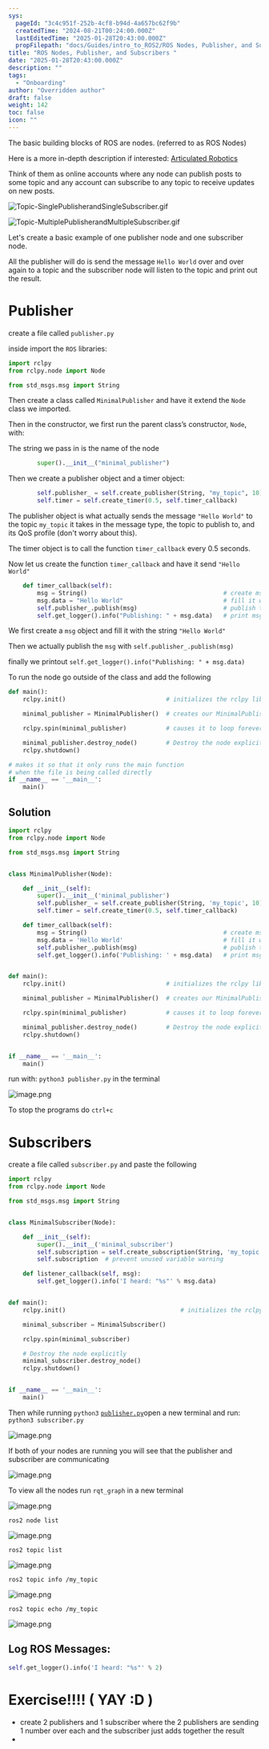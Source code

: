 ```yaml
---
sys:
  pageId: "3c4c951f-252b-4cf8-b94d-4a657bc62f9b"
  createdTime: "2024-08-21T00:24:00.000Z"
  lastEditedTime: "2025-01-28T20:43:00.000Z"
  propFilepath: "docs/Guides/intro_to_ROS2/ROS Nodes, Publisher, and Subscribers .md"
title: "ROS Nodes, Publisher, and Subscribers "
date: "2025-01-28T20:43:00.000Z"
description: ""
tags:
  - "Onboarding"
author: "Overridden author"
draft: false
weight: 142
toc: false
icon: ""
---
```


The basic building blocks of ROS are nodes. (referred to as ROS Nodes)

Here is a more in-depth description if interested: [Articulated Robotics](https://articulatedrobotics.xyz/tutorials/ready-for-ros/ros-overview#2-nodes)

Think of them as online accounts where any node can publish posts to some topic and any account can subscribe to any topic to receive updates on new posts.

![Topic-SinglePublisherandSingleSubscriber.gif](https://docs.ros.org/en/humble/_images/Topic-SinglePublisherandSingleSubscriber.gif)

![Topic-MultiplePublisherandMultipleSubscriber.gif](https://docs.ros.org/en/humble/_images/Topic-MultiplePublisherandMultipleSubscriber.gif)

Let's create a basic example of one publisher node and one subscriber node.

All the publisher will do is send the message `Hello World` over and over again to a topic and the subscriber node will listen to the topic and print out the result.

# Publisher

create a file called `publisher.py` 

inside import the `ROS` libraries:

```python
import rclpy
from rclpy.node import Node

from std_msgs.msg import String
```

Then create a class called `MinimalPublisher` and have it extend the `Node` class we imported.

Then in the constructor, we first run the parent class’s constructor, `Node`, with:

The string we pass in is the name of the node

```python
        super().__init__("minimal_publisher")
```

Then we create a publisher object and a timer object:

```python
        self.publisher_ = self.create_publisher(String, "my_topic", 10)
        self.timer = self.create_timer(0.5, self.timer_callback)
```

The publisher object is what actually sends the message `"Hello World"` to the topic `my_topic` it takes in the message type, the topic to publish to, and its QoS profile (don't worry about this).

The timer object is to call the function `timer_callback` every 0.5 seconds.

Now let us create the function `timer_callback` and have it send `"Hello World"`

```python
    def timer_callback(self):
        msg = String()                                      # create msg object
        msg.data = "Hello World"                            # fill it with data
        self.publisher_.publish(msg)                        # publish the message
        self.get_logger().info("Publishing: " + msg.data)   # print msg
```

We first create a `msg` object and fill it with the string `"Hello World"`

Then we actually publish the `msg` with `self.publisher_.publish(msg)`

finally we printout `self.get_logger().info("Publishing: " + msg.data)`

To run the node go outside of the class and add the following

```python
def main():
    rclpy.init()                            # initializes the rclpy library

    minimal_publisher = MinimalPublisher()  # creates our MinimalPublisher object

    rclpy.spin(minimal_publisher)           # causes it to loop forever

    minimal_publisher.destroy_node()        # Destroy the node explicitly
    rclpy.shutdown()

# makes it so that it only runs the main function
# when the file is being called directly
if __name__ == '__main__': 
    main()
```

## Solution

```python
import rclpy
from rclpy.node import Node

from std_msgs.msg import String


class MinimalPublisher(Node):

    def __init__(self):
        super().__init__('minimal_publisher')
        self.publisher_ = self.create_publisher(String, 'my_topic', 10)
        self.timer = self.create_timer(0.5, self.timer_callback)

    def timer_callback(self):
        msg = String()                                      # create msg object
        msg.data = 'Hello World'                            # fill it with data
        self.publisher_.publish(msg)                        # publish the message
        self.get_logger().info('Publishing: ' + msg.data)   # print msg


def main():
    rclpy.init()                            # initializes the rclpy library

    minimal_publisher = MinimalPublisher()  # creates our MinimalPublisher object

    rclpy.spin(minimal_publisher)           # causes it to loop forever

    minimal_publisher.destroy_node()        # Destroy the node explicitly
    rclpy.shutdown()


if __name__ == '__main__':
    main()
```

run with: `python3 publisher.py` in the terminal

![image.png](https://prod-files-secure.s3.us-west-2.amazonaws.com/d518164a-d88e-44d1-a4ee-3adb3bd8bce0/9214accb-ad5b-44f1-a31c-b3167c59138b/image.png?X-Amz-Algorithm=AWS4-HMAC-SHA256&X-Amz-Content-Sha256=UNSIGNED-PAYLOAD&X-Amz-Credential=ASIAZI2LB466VIWDUOSL%2F20250726%2Fus-west-2%2Fs3%2Faws4_request&X-Amz-Date=20250726T035126Z&X-Amz-Expires=3600&X-Amz-Security-Token=IQoJb3JpZ2luX2VjECoaCXVzLXdlc3QtMiJHMEUCIGfvduSxDCJsZniMzQmjEbTiJA9%2BLdXfF%2F%2Bt61TrIykRAiEArAGxj%2BMaq0dwNGiZPJOUT7wDDiQfht6eEGhGrIzSJekq%2FwMIUxAAGgw2Mzc0MjMxODM4MDUiDJj0FWSpF%2BEktU7gtSrcA2wit8KTfCZiGKXSanO%2BHZF78tpNZhPlb2WZCWAFApdre%2Fb2sGXtb%2F6%2Bk6Z%2FXR2hzeETyYwXSgACPwdQmTuzF1GvjKWcZ4pLzx%2BUk6sK%2BVXNvp1TxcJDf%2BdV3zdl4nVIRFgBoJpsiWAh%2BQTr62eHBYAdZEarxsJ8FecKJzeyHJVUst7KAyHld2uqzNN3CmDhbueF1rFDrzCmoTjAwuJepAxuJVmCjoZKSyWGFySHPIsHyopEZmKmfwTY88Oz%2BuWE9s71X3CgslQvv1lyFhj8ZFekEPoKXVms67sgX9tjaZJRhYMCYSo1HmcOGyTTq5OIxeP4RqaOLEsYfIJllzEEP7r49lQg3fyUqMRfxy6hoZsMdXM5w%2FruEW8f3atj%2FU0E3Kl7AuR8%2F1f7MiO9ChU8CuvoJMzH9MqfBw%2F%2BpwWJhCcjgWWZQiHSb%2BRnU7p%2BV%2BUPStpIP%2BuX%2BqeiIJnxFTEJl%2F5zlZW%2BlXnFsvGhXo04e%2BL3Ic8hCGhttcDvh3WWeQuK4R4D%2FDRjkAc%2B41xbR6dJPjtA%2B900Fysrs9WhIFejKvrN1%2BCoWNTxee5DruovL2nQtGFv5v69OrUfg8HK7SlPq5JdlpmrVxOHKiOS%2F1nv9h5K%2FtV%2Fy4R6fdTQridIMOr0kMQGOqUBX4Yndbh75bwLXbNfI8CeJivSvqA06UZ9ztILpacCHjlm16tyxHSGlWy3uqvSsv75co%2Blgej1IuPrGOTE08VEe%2BwrkGHefCmwl%2FtVcveFTqmOtodcWlKbzFGUo68m1I89kM3a%2BUzd8zvHdABsq59nbVSN7BYwxXXnMw7XTEdrcMEyFnBopw1ohLSvZIG%2FDYV%2FAjeAV23JnLXp%2BmrSNrq4x4aA%2BMtw&X-Amz-Signature=d5f3932b78f1c7532d029e8eead03d18473a1fa2c0cd8bf78e6623b36a6990b3&X-Amz-SignedHeaders=host&x-amz-checksum-mode=ENABLED&x-id=GetObject)

To stop the programs do `ctrl+c`

# Subscribers

create a file called `subscriber.py` and paste the following

```python
import rclpy
from rclpy.node import Node

from std_msgs.msg import String


class MinimalSubscriber(Node):

    def __init__(self):
        super().__init__('minimal_subscriber')
        self.subscription = self.create_subscription(String, 'my_topic', self.listener_callback, 10)
        self.subscription  # prevent unused variable warning

    def listener_callback(self, msg):
        self.get_logger().info('I heard: "%s"' % msg.data)


def main():
    rclpy.init()                                # initializes the rclpy library

    minimal_subscriber = MinimalSubscriber()

    rclpy.spin(minimal_subscriber)

    # Destroy the node explicitly
    minimal_subscriber.destroy_node()
    rclpy.shutdown()


if __name__ == '__main__':
    main()
```

Then while running `python3` [`publisher.py`](http://publisher.py/)open a new terminal and run: `python3 subscriber.py` 

![image.png](https://prod-files-secure.s3.us-west-2.amazonaws.com/d518164a-d88e-44d1-a4ee-3adb3bd8bce0/611fccf2-c738-4dbd-94e9-98f209092866/image.png?X-Amz-Algorithm=AWS4-HMAC-SHA256&X-Amz-Content-Sha256=UNSIGNED-PAYLOAD&X-Amz-Credential=ASIAZI2LB466VIWDUOSL%2F20250726%2Fus-west-2%2Fs3%2Faws4_request&X-Amz-Date=20250726T035126Z&X-Amz-Expires=3600&X-Amz-Security-Token=IQoJb3JpZ2luX2VjECoaCXVzLXdlc3QtMiJHMEUCIGfvduSxDCJsZniMzQmjEbTiJA9%2BLdXfF%2F%2Bt61TrIykRAiEArAGxj%2BMaq0dwNGiZPJOUT7wDDiQfht6eEGhGrIzSJekq%2FwMIUxAAGgw2Mzc0MjMxODM4MDUiDJj0FWSpF%2BEktU7gtSrcA2wit8KTfCZiGKXSanO%2BHZF78tpNZhPlb2WZCWAFApdre%2Fb2sGXtb%2F6%2Bk6Z%2FXR2hzeETyYwXSgACPwdQmTuzF1GvjKWcZ4pLzx%2BUk6sK%2BVXNvp1TxcJDf%2BdV3zdl4nVIRFgBoJpsiWAh%2BQTr62eHBYAdZEarxsJ8FecKJzeyHJVUst7KAyHld2uqzNN3CmDhbueF1rFDrzCmoTjAwuJepAxuJVmCjoZKSyWGFySHPIsHyopEZmKmfwTY88Oz%2BuWE9s71X3CgslQvv1lyFhj8ZFekEPoKXVms67sgX9tjaZJRhYMCYSo1HmcOGyTTq5OIxeP4RqaOLEsYfIJllzEEP7r49lQg3fyUqMRfxy6hoZsMdXM5w%2FruEW8f3atj%2FU0E3Kl7AuR8%2F1f7MiO9ChU8CuvoJMzH9MqfBw%2F%2BpwWJhCcjgWWZQiHSb%2BRnU7p%2BV%2BUPStpIP%2BuX%2BqeiIJnxFTEJl%2F5zlZW%2BlXnFsvGhXo04e%2BL3Ic8hCGhttcDvh3WWeQuK4R4D%2FDRjkAc%2B41xbR6dJPjtA%2B900Fysrs9WhIFejKvrN1%2BCoWNTxee5DruovL2nQtGFv5v69OrUfg8HK7SlPq5JdlpmrVxOHKiOS%2F1nv9h5K%2FtV%2Fy4R6fdTQridIMOr0kMQGOqUBX4Yndbh75bwLXbNfI8CeJivSvqA06UZ9ztILpacCHjlm16tyxHSGlWy3uqvSsv75co%2Blgej1IuPrGOTE08VEe%2BwrkGHefCmwl%2FtVcveFTqmOtodcWlKbzFGUo68m1I89kM3a%2BUzd8zvHdABsq59nbVSN7BYwxXXnMw7XTEdrcMEyFnBopw1ohLSvZIG%2FDYV%2FAjeAV23JnLXp%2BmrSNrq4x4aA%2BMtw&X-Amz-Signature=d7473dbb76945636068647969b05c06b278ca475594280efd38a380a6eed2076&X-Amz-SignedHeaders=host&x-amz-checksum-mode=ENABLED&x-id=GetObject)

If both of your nodes are running you will see that the publisher and subscriber are communicating

![image.png](https://prod-files-secure.s3.us-west-2.amazonaws.com/d518164a-d88e-44d1-a4ee-3adb3bd8bce0/eea428b5-1cf0-43bb-a30b-81cbaf6c5c78/image.png?X-Amz-Algorithm=AWS4-HMAC-SHA256&X-Amz-Content-Sha256=UNSIGNED-PAYLOAD&X-Amz-Credential=ASIAZI2LB466VIWDUOSL%2F20250726%2Fus-west-2%2Fs3%2Faws4_request&X-Amz-Date=20250726T035126Z&X-Amz-Expires=3600&X-Amz-Security-Token=IQoJb3JpZ2luX2VjECoaCXVzLXdlc3QtMiJHMEUCIGfvduSxDCJsZniMzQmjEbTiJA9%2BLdXfF%2F%2Bt61TrIykRAiEArAGxj%2BMaq0dwNGiZPJOUT7wDDiQfht6eEGhGrIzSJekq%2FwMIUxAAGgw2Mzc0MjMxODM4MDUiDJj0FWSpF%2BEktU7gtSrcA2wit8KTfCZiGKXSanO%2BHZF78tpNZhPlb2WZCWAFApdre%2Fb2sGXtb%2F6%2Bk6Z%2FXR2hzeETyYwXSgACPwdQmTuzF1GvjKWcZ4pLzx%2BUk6sK%2BVXNvp1TxcJDf%2BdV3zdl4nVIRFgBoJpsiWAh%2BQTr62eHBYAdZEarxsJ8FecKJzeyHJVUst7KAyHld2uqzNN3CmDhbueF1rFDrzCmoTjAwuJepAxuJVmCjoZKSyWGFySHPIsHyopEZmKmfwTY88Oz%2BuWE9s71X3CgslQvv1lyFhj8ZFekEPoKXVms67sgX9tjaZJRhYMCYSo1HmcOGyTTq5OIxeP4RqaOLEsYfIJllzEEP7r49lQg3fyUqMRfxy6hoZsMdXM5w%2FruEW8f3atj%2FU0E3Kl7AuR8%2F1f7MiO9ChU8CuvoJMzH9MqfBw%2F%2BpwWJhCcjgWWZQiHSb%2BRnU7p%2BV%2BUPStpIP%2BuX%2BqeiIJnxFTEJl%2F5zlZW%2BlXnFsvGhXo04e%2BL3Ic8hCGhttcDvh3WWeQuK4R4D%2FDRjkAc%2B41xbR6dJPjtA%2B900Fysrs9WhIFejKvrN1%2BCoWNTxee5DruovL2nQtGFv5v69OrUfg8HK7SlPq5JdlpmrVxOHKiOS%2F1nv9h5K%2FtV%2Fy4R6fdTQridIMOr0kMQGOqUBX4Yndbh75bwLXbNfI8CeJivSvqA06UZ9ztILpacCHjlm16tyxHSGlWy3uqvSsv75co%2Blgej1IuPrGOTE08VEe%2BwrkGHefCmwl%2FtVcveFTqmOtodcWlKbzFGUo68m1I89kM3a%2BUzd8zvHdABsq59nbVSN7BYwxXXnMw7XTEdrcMEyFnBopw1ohLSvZIG%2FDYV%2FAjeAV23JnLXp%2BmrSNrq4x4aA%2BMtw&X-Amz-Signature=c6149c99b0dbfe5cb57d4b909298a59a849b41d9d38671f434373a0f33c6b53d&X-Amz-SignedHeaders=host&x-amz-checksum-mode=ENABLED&x-id=GetObject)

To view all the nodes run `rqt_graph` in a new terminal

![image.png](https://prod-files-secure.s3.us-west-2.amazonaws.com/d518164a-d88e-44d1-a4ee-3adb3bd8bce0/1d98e964-4318-4d62-b5c4-8c8f78368598/image.png?X-Amz-Algorithm=AWS4-HMAC-SHA256&X-Amz-Content-Sha256=UNSIGNED-PAYLOAD&X-Amz-Credential=ASIAZI2LB466VIWDUOSL%2F20250726%2Fus-west-2%2Fs3%2Faws4_request&X-Amz-Date=20250726T035126Z&X-Amz-Expires=3600&X-Amz-Security-Token=IQoJb3JpZ2luX2VjECoaCXVzLXdlc3QtMiJHMEUCIGfvduSxDCJsZniMzQmjEbTiJA9%2BLdXfF%2F%2Bt61TrIykRAiEArAGxj%2BMaq0dwNGiZPJOUT7wDDiQfht6eEGhGrIzSJekq%2FwMIUxAAGgw2Mzc0MjMxODM4MDUiDJj0FWSpF%2BEktU7gtSrcA2wit8KTfCZiGKXSanO%2BHZF78tpNZhPlb2WZCWAFApdre%2Fb2sGXtb%2F6%2Bk6Z%2FXR2hzeETyYwXSgACPwdQmTuzF1GvjKWcZ4pLzx%2BUk6sK%2BVXNvp1TxcJDf%2BdV3zdl4nVIRFgBoJpsiWAh%2BQTr62eHBYAdZEarxsJ8FecKJzeyHJVUst7KAyHld2uqzNN3CmDhbueF1rFDrzCmoTjAwuJepAxuJVmCjoZKSyWGFySHPIsHyopEZmKmfwTY88Oz%2BuWE9s71X3CgslQvv1lyFhj8ZFekEPoKXVms67sgX9tjaZJRhYMCYSo1HmcOGyTTq5OIxeP4RqaOLEsYfIJllzEEP7r49lQg3fyUqMRfxy6hoZsMdXM5w%2FruEW8f3atj%2FU0E3Kl7AuR8%2F1f7MiO9ChU8CuvoJMzH9MqfBw%2F%2BpwWJhCcjgWWZQiHSb%2BRnU7p%2BV%2BUPStpIP%2BuX%2BqeiIJnxFTEJl%2F5zlZW%2BlXnFsvGhXo04e%2BL3Ic8hCGhttcDvh3WWeQuK4R4D%2FDRjkAc%2B41xbR6dJPjtA%2B900Fysrs9WhIFejKvrN1%2BCoWNTxee5DruovL2nQtGFv5v69OrUfg8HK7SlPq5JdlpmrVxOHKiOS%2F1nv9h5K%2FtV%2Fy4R6fdTQridIMOr0kMQGOqUBX4Yndbh75bwLXbNfI8CeJivSvqA06UZ9ztILpacCHjlm16tyxHSGlWy3uqvSsv75co%2Blgej1IuPrGOTE08VEe%2BwrkGHefCmwl%2FtVcveFTqmOtodcWlKbzFGUo68m1I89kM3a%2BUzd8zvHdABsq59nbVSN7BYwxXXnMw7XTEdrcMEyFnBopw1ohLSvZIG%2FDYV%2FAjeAV23JnLXp%2BmrSNrq4x4aA%2BMtw&X-Amz-Signature=ab2fea8b2d9f5cc5cc4fde1163e368dd1d28a665bb0a7e304d30cf20f2eb5be8&X-Amz-SignedHeaders=host&x-amz-checksum-mode=ENABLED&x-id=GetObject)

`ros2 node list`

![image.png](https://prod-files-secure.s3.us-west-2.amazonaws.com/d518164a-d88e-44d1-a4ee-3adb3bd8bce0/680ac8cf-e6d9-4164-9ece-5b9a6fccffee/image.png?X-Amz-Algorithm=AWS4-HMAC-SHA256&X-Amz-Content-Sha256=UNSIGNED-PAYLOAD&X-Amz-Credential=ASIAZI2LB466VIWDUOSL%2F20250726%2Fus-west-2%2Fs3%2Faws4_request&X-Amz-Date=20250726T035126Z&X-Amz-Expires=3600&X-Amz-Security-Token=IQoJb3JpZ2luX2VjECoaCXVzLXdlc3QtMiJHMEUCIGfvduSxDCJsZniMzQmjEbTiJA9%2BLdXfF%2F%2Bt61TrIykRAiEArAGxj%2BMaq0dwNGiZPJOUT7wDDiQfht6eEGhGrIzSJekq%2FwMIUxAAGgw2Mzc0MjMxODM4MDUiDJj0FWSpF%2BEktU7gtSrcA2wit8KTfCZiGKXSanO%2BHZF78tpNZhPlb2WZCWAFApdre%2Fb2sGXtb%2F6%2Bk6Z%2FXR2hzeETyYwXSgACPwdQmTuzF1GvjKWcZ4pLzx%2BUk6sK%2BVXNvp1TxcJDf%2BdV3zdl4nVIRFgBoJpsiWAh%2BQTr62eHBYAdZEarxsJ8FecKJzeyHJVUst7KAyHld2uqzNN3CmDhbueF1rFDrzCmoTjAwuJepAxuJVmCjoZKSyWGFySHPIsHyopEZmKmfwTY88Oz%2BuWE9s71X3CgslQvv1lyFhj8ZFekEPoKXVms67sgX9tjaZJRhYMCYSo1HmcOGyTTq5OIxeP4RqaOLEsYfIJllzEEP7r49lQg3fyUqMRfxy6hoZsMdXM5w%2FruEW8f3atj%2FU0E3Kl7AuR8%2F1f7MiO9ChU8CuvoJMzH9MqfBw%2F%2BpwWJhCcjgWWZQiHSb%2BRnU7p%2BV%2BUPStpIP%2BuX%2BqeiIJnxFTEJl%2F5zlZW%2BlXnFsvGhXo04e%2BL3Ic8hCGhttcDvh3WWeQuK4R4D%2FDRjkAc%2B41xbR6dJPjtA%2B900Fysrs9WhIFejKvrN1%2BCoWNTxee5DruovL2nQtGFv5v69OrUfg8HK7SlPq5JdlpmrVxOHKiOS%2F1nv9h5K%2FtV%2Fy4R6fdTQridIMOr0kMQGOqUBX4Yndbh75bwLXbNfI8CeJivSvqA06UZ9ztILpacCHjlm16tyxHSGlWy3uqvSsv75co%2Blgej1IuPrGOTE08VEe%2BwrkGHefCmwl%2FtVcveFTqmOtodcWlKbzFGUo68m1I89kM3a%2BUzd8zvHdABsq59nbVSN7BYwxXXnMw7XTEdrcMEyFnBopw1ohLSvZIG%2FDYV%2FAjeAV23JnLXp%2BmrSNrq4x4aA%2BMtw&X-Amz-Signature=041f417d1ad717b0f5c8935e72668d278f8c8166a8a70c5fb60e533cbcc4a972&X-Amz-SignedHeaders=host&x-amz-checksum-mode=ENABLED&x-id=GetObject)

`ros2 topic list`

![image.png](https://prod-files-secure.s3.us-west-2.amazonaws.com/d518164a-d88e-44d1-a4ee-3adb3bd8bce0/eee2ebe1-27ef-4a4a-96fb-2ca54126fb29/image.png?X-Amz-Algorithm=AWS4-HMAC-SHA256&X-Amz-Content-Sha256=UNSIGNED-PAYLOAD&X-Amz-Credential=ASIAZI2LB466VIWDUOSL%2F20250726%2Fus-west-2%2Fs3%2Faws4_request&X-Amz-Date=20250726T035126Z&X-Amz-Expires=3600&X-Amz-Security-Token=IQoJb3JpZ2luX2VjECoaCXVzLXdlc3QtMiJHMEUCIGfvduSxDCJsZniMzQmjEbTiJA9%2BLdXfF%2F%2Bt61TrIykRAiEArAGxj%2BMaq0dwNGiZPJOUT7wDDiQfht6eEGhGrIzSJekq%2FwMIUxAAGgw2Mzc0MjMxODM4MDUiDJj0FWSpF%2BEktU7gtSrcA2wit8KTfCZiGKXSanO%2BHZF78tpNZhPlb2WZCWAFApdre%2Fb2sGXtb%2F6%2Bk6Z%2FXR2hzeETyYwXSgACPwdQmTuzF1GvjKWcZ4pLzx%2BUk6sK%2BVXNvp1TxcJDf%2BdV3zdl4nVIRFgBoJpsiWAh%2BQTr62eHBYAdZEarxsJ8FecKJzeyHJVUst7KAyHld2uqzNN3CmDhbueF1rFDrzCmoTjAwuJepAxuJVmCjoZKSyWGFySHPIsHyopEZmKmfwTY88Oz%2BuWE9s71X3CgslQvv1lyFhj8ZFekEPoKXVms67sgX9tjaZJRhYMCYSo1HmcOGyTTq5OIxeP4RqaOLEsYfIJllzEEP7r49lQg3fyUqMRfxy6hoZsMdXM5w%2FruEW8f3atj%2FU0E3Kl7AuR8%2F1f7MiO9ChU8CuvoJMzH9MqfBw%2F%2BpwWJhCcjgWWZQiHSb%2BRnU7p%2BV%2BUPStpIP%2BuX%2BqeiIJnxFTEJl%2F5zlZW%2BlXnFsvGhXo04e%2BL3Ic8hCGhttcDvh3WWeQuK4R4D%2FDRjkAc%2B41xbR6dJPjtA%2B900Fysrs9WhIFejKvrN1%2BCoWNTxee5DruovL2nQtGFv5v69OrUfg8HK7SlPq5JdlpmrVxOHKiOS%2F1nv9h5K%2FtV%2Fy4R6fdTQridIMOr0kMQGOqUBX4Yndbh75bwLXbNfI8CeJivSvqA06UZ9ztILpacCHjlm16tyxHSGlWy3uqvSsv75co%2Blgej1IuPrGOTE08VEe%2BwrkGHefCmwl%2FtVcveFTqmOtodcWlKbzFGUo68m1I89kM3a%2BUzd8zvHdABsq59nbVSN7BYwxXXnMw7XTEdrcMEyFnBopw1ohLSvZIG%2FDYV%2FAjeAV23JnLXp%2BmrSNrq4x4aA%2BMtw&X-Amz-Signature=021bcc6687d5f02d6576b612a3def5d4202f166d506265cb5fc23769c893206b&X-Amz-SignedHeaders=host&x-amz-checksum-mode=ENABLED&x-id=GetObject)

`ros2 topic info /my_topic`

![image.png](https://prod-files-secure.s3.us-west-2.amazonaws.com/d518164a-d88e-44d1-a4ee-3adb3bd8bce0/6288ef12-cb9e-406f-b9eb-65feed3a9011/image.png?X-Amz-Algorithm=AWS4-HMAC-SHA256&X-Amz-Content-Sha256=UNSIGNED-PAYLOAD&X-Amz-Credential=ASIAZI2LB466VIWDUOSL%2F20250726%2Fus-west-2%2Fs3%2Faws4_request&X-Amz-Date=20250726T035126Z&X-Amz-Expires=3600&X-Amz-Security-Token=IQoJb3JpZ2luX2VjECoaCXVzLXdlc3QtMiJHMEUCIGfvduSxDCJsZniMzQmjEbTiJA9%2BLdXfF%2F%2Bt61TrIykRAiEArAGxj%2BMaq0dwNGiZPJOUT7wDDiQfht6eEGhGrIzSJekq%2FwMIUxAAGgw2Mzc0MjMxODM4MDUiDJj0FWSpF%2BEktU7gtSrcA2wit8KTfCZiGKXSanO%2BHZF78tpNZhPlb2WZCWAFApdre%2Fb2sGXtb%2F6%2Bk6Z%2FXR2hzeETyYwXSgACPwdQmTuzF1GvjKWcZ4pLzx%2BUk6sK%2BVXNvp1TxcJDf%2BdV3zdl4nVIRFgBoJpsiWAh%2BQTr62eHBYAdZEarxsJ8FecKJzeyHJVUst7KAyHld2uqzNN3CmDhbueF1rFDrzCmoTjAwuJepAxuJVmCjoZKSyWGFySHPIsHyopEZmKmfwTY88Oz%2BuWE9s71X3CgslQvv1lyFhj8ZFekEPoKXVms67sgX9tjaZJRhYMCYSo1HmcOGyTTq5OIxeP4RqaOLEsYfIJllzEEP7r49lQg3fyUqMRfxy6hoZsMdXM5w%2FruEW8f3atj%2FU0E3Kl7AuR8%2F1f7MiO9ChU8CuvoJMzH9MqfBw%2F%2BpwWJhCcjgWWZQiHSb%2BRnU7p%2BV%2BUPStpIP%2BuX%2BqeiIJnxFTEJl%2F5zlZW%2BlXnFsvGhXo04e%2BL3Ic8hCGhttcDvh3WWeQuK4R4D%2FDRjkAc%2B41xbR6dJPjtA%2B900Fysrs9WhIFejKvrN1%2BCoWNTxee5DruovL2nQtGFv5v69OrUfg8HK7SlPq5JdlpmrVxOHKiOS%2F1nv9h5K%2FtV%2Fy4R6fdTQridIMOr0kMQGOqUBX4Yndbh75bwLXbNfI8CeJivSvqA06UZ9ztILpacCHjlm16tyxHSGlWy3uqvSsv75co%2Blgej1IuPrGOTE08VEe%2BwrkGHefCmwl%2FtVcveFTqmOtodcWlKbzFGUo68m1I89kM3a%2BUzd8zvHdABsq59nbVSN7BYwxXXnMw7XTEdrcMEyFnBopw1ohLSvZIG%2FDYV%2FAjeAV23JnLXp%2BmrSNrq4x4aA%2BMtw&X-Amz-Signature=cf4155eb8d7b5dd2e73553655659325fcee04225b32c85e5700f9d69690d722a&X-Amz-SignedHeaders=host&x-amz-checksum-mode=ENABLED&x-id=GetObject)

`ros2 topic echo /my_topic`

![image.png](https://prod-files-secure.s3.us-west-2.amazonaws.com/d518164a-d88e-44d1-a4ee-3adb3bd8bce0/0a6fcb4d-422d-4a6c-a803-749ef4adf2c6/image.png?X-Amz-Algorithm=AWS4-HMAC-SHA256&X-Amz-Content-Sha256=UNSIGNED-PAYLOAD&X-Amz-Credential=ASIAZI2LB466VIWDUOSL%2F20250726%2Fus-west-2%2Fs3%2Faws4_request&X-Amz-Date=20250726T035126Z&X-Amz-Expires=3600&X-Amz-Security-Token=IQoJb3JpZ2luX2VjECoaCXVzLXdlc3QtMiJHMEUCIGfvduSxDCJsZniMzQmjEbTiJA9%2BLdXfF%2F%2Bt61TrIykRAiEArAGxj%2BMaq0dwNGiZPJOUT7wDDiQfht6eEGhGrIzSJekq%2FwMIUxAAGgw2Mzc0MjMxODM4MDUiDJj0FWSpF%2BEktU7gtSrcA2wit8KTfCZiGKXSanO%2BHZF78tpNZhPlb2WZCWAFApdre%2Fb2sGXtb%2F6%2Bk6Z%2FXR2hzeETyYwXSgACPwdQmTuzF1GvjKWcZ4pLzx%2BUk6sK%2BVXNvp1TxcJDf%2BdV3zdl4nVIRFgBoJpsiWAh%2BQTr62eHBYAdZEarxsJ8FecKJzeyHJVUst7KAyHld2uqzNN3CmDhbueF1rFDrzCmoTjAwuJepAxuJVmCjoZKSyWGFySHPIsHyopEZmKmfwTY88Oz%2BuWE9s71X3CgslQvv1lyFhj8ZFekEPoKXVms67sgX9tjaZJRhYMCYSo1HmcOGyTTq5OIxeP4RqaOLEsYfIJllzEEP7r49lQg3fyUqMRfxy6hoZsMdXM5w%2FruEW8f3atj%2FU0E3Kl7AuR8%2F1f7MiO9ChU8CuvoJMzH9MqfBw%2F%2BpwWJhCcjgWWZQiHSb%2BRnU7p%2BV%2BUPStpIP%2BuX%2BqeiIJnxFTEJl%2F5zlZW%2BlXnFsvGhXo04e%2BL3Ic8hCGhttcDvh3WWeQuK4R4D%2FDRjkAc%2B41xbR6dJPjtA%2B900Fysrs9WhIFejKvrN1%2BCoWNTxee5DruovL2nQtGFv5v69OrUfg8HK7SlPq5JdlpmrVxOHKiOS%2F1nv9h5K%2FtV%2Fy4R6fdTQridIMOr0kMQGOqUBX4Yndbh75bwLXbNfI8CeJivSvqA06UZ9ztILpacCHjlm16tyxHSGlWy3uqvSsv75co%2Blgej1IuPrGOTE08VEe%2BwrkGHefCmwl%2FtVcveFTqmOtodcWlKbzFGUo68m1I89kM3a%2BUzd8zvHdABsq59nbVSN7BYwxXXnMw7XTEdrcMEyFnBopw1ohLSvZIG%2FDYV%2FAjeAV23JnLXp%2BmrSNrq4x4aA%2BMtw&X-Amz-Signature=eba7224e2b268cee0498dcad420e2eeca4d1abac83ca718b86653b46b09b9dce&X-Amz-SignedHeaders=host&x-amz-checksum-mode=ENABLED&x-id=GetObject)

## Log ROS Messages:

```python
self.get_logger().info('I heard: "%s"' % 2)
```

# Exercise!!!! ( YAY :D )

- create 2 publishers and 1 subscriber where the 2 publishers are sending 1 number over each and the subscriber just adds together the result
- 
